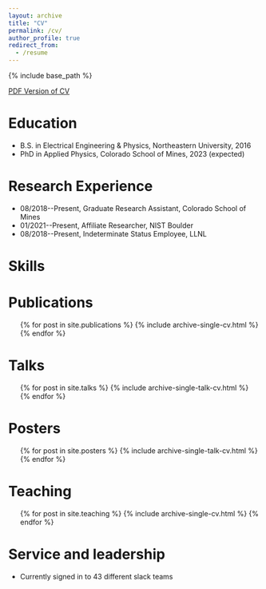 ```yaml
---
layout: archive
title: "CV"
permalink: /cv/
author_profile: true
redirect_from:
  - /resume
---
```


{% include base_path %}

[PDF Version of CV](nmaterise.github.io/files/nrm_cv_abbrv_230222.pdf)

Education
======
* B.S. in Electrical Engineering & Physics, Northeastern University, 2016
* PhD in Applied Physics, Colorado School of Mines, 2023 (expected)

Research Experience
======
* 08/2018--Present, Graduate Research Assistant, Colorado School of Mines
* 01/2021--Present, Affiliate Researcher, NIST Boulder
* 08/2018--Present, Indeterminate Status Employee, LLNL
  
Skills
======

Publications
======
  <ul>{% for post in site.publications %}
    {% include archive-single-cv.html %}
  {% endfor %}</ul>
  
Talks
======
  <ul>{% for post in site.talks %}
    {% include archive-single-talk-cv.html %}
  {% endfor %}</ul>

Posters
======
  <ul>{% for post in site.posters %}
    {% include archive-single-talk-cv.html %}
  {% endfor %}</ul>
  
Teaching
======
  <ul>{% for post in site.teaching %}
    {% include archive-single-cv.html %}
  {% endfor %}</ul>
  
Service and leadership
======
* Currently signed in to 43 different slack teams
